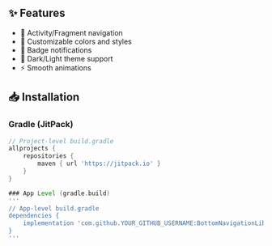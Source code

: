 ## ✨ Features
- 🔄 Activity/Fragment navigation
- 🎨 Customizable colors and styles
- 🔔 Badge notifications
- 🌙 Dark/Light theme support
- ⚡ Smooth animations

## 📥 Installation

### Gradle (JitPack)
```groovy
// Project-level build.gradle
allprojects {
    repositories {
        maven { url 'https://jitpack.io' }
    }
}

### App Level (gradle.build)
'''
// App-level build.gradle
dependencies {
    implementation 'com.github.YOUR_GITHUB_USERNAME:BottomNavigationLib:1.0.0'
}
'''

